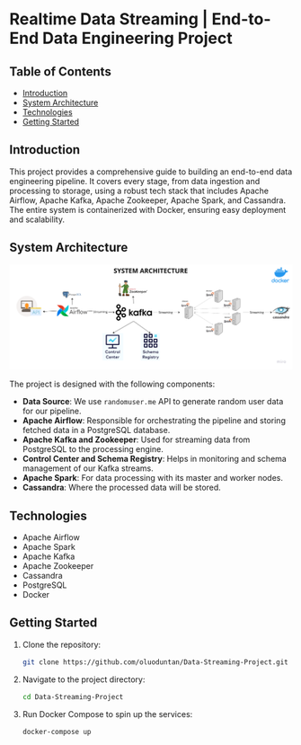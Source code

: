 # Realtime Data Streaming | End-to-End Data Engineering Project

## Table of Contents
- [Introduction](#introduction)
- [System Architecture](#system-architecture)
- [Technologies](#technologies)
- [Getting Started](#getting-started)

## Introduction

This project provides a comprehensive guide to building an end-to-end data engineering pipeline. It covers every stage, from data ingestion and processing to storage, using a robust tech stack that includes Apache Airflow, Apache Kafka, Apache Zookeeper, Apache Spark, and Cassandra. The entire system is containerized with Docker, ensuring easy deployment and scalability.

## System Architecture

![System Architecture](https://github.com/oluoduntan/Data-Streaming-Project/blob/main/Data%20engineering%20architecture.png)

The project is designed with the following components:

- **Data Source**: We use `randomuser.me` API to generate random user data for our pipeline.
- **Apache Airflow**: Responsible for orchestrating the pipeline and storing fetched data in a PostgreSQL database.
- **Apache Kafka and Zookeeper**: Used for streaming data from PostgreSQL to the processing engine.
- **Control Center and Schema Registry**: Helps in monitoring and schema management of our Kafka streams.
- **Apache Spark**: For data processing with its master and worker nodes.
- **Cassandra**: Where the processed data will be stored.


## Technologies

- Apache Airflow
- Apache Spark
- Apache Kafka
- Apache Zookeeper
- Cassandra
- PostgreSQL
- Docker

## Getting Started

1. Clone the repository:
    ```bash
    git clone https://github.com/oluoduntan/Data-Streaming-Project.git
    ```

2. Navigate to the project directory:
    ```bash
    cd Data-Streaming-Project
    ```

3. Run Docker Compose to spin up the services:
    ```bash
    docker-compose up
    ```
